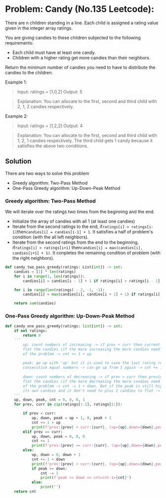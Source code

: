 # Problem: Candy (No.135 Leetcode):
There are n children standing in a line. Each child is assigned a rating value given in the integer array ratings.

You are giving candies to these children subjected to the following requirements:

+ Each child must have at least one candy.
+ Children with a higher rating get more candies than their neighbors.

Return the minimum number of candies you need to have to distribute the candies to the children.

Example 1:

>Input: ratings = [1,0,2]
Output: 5 

>Explanation: You can allocate to the first, second and third child with 2, 1, 2 candies respectively.

Example 2:

>Input: ratings = [1,2,2]
Output: 4

>Explanation: You can allocate to the first, second and third child with 1, 2, 1 candies respectively.
The third child gets 1 candy because it satisfies the above two conditions.

## Solution
There are two ways to solve this problem
+ Greedy algorithm: Two-Pass Method
+ One-Pass Greedy algorithm: Up-Down-Peak Method
### Greedy algorithm: Two-Pass Method
We will iterate over the ratings two times from the beginning and the end.
+ Initialize the array of candies with all 1 (at least one candies)
+ Iterate from the second ratings to the end, if```ratings[i] > ratings[i-1]```then```candies[i] = candies[i-1] + 1```.
It satisfies a half of problem's condition (with the all left neighbors).
+ Iterate from the second ratings from the end to the beginning, if```ratings[i] > ratings[i+1]```
then```candies[i] = max(candies[i], candies[i+1] + 1)```. It conpletes the remaining condition of problem 
(with the right neighbors).
```python
def candy_two_pass_greedy(ratings: List[int]) -> int:
    candies = [1] * len(ratings)
    for i in range(1, len(ratings)):
        candies[i] = candies[i - 1] + 1 if ratings[i] > ratings[i - 1] else 1

    for i in range(len(ratings) - 2, -1, -1):
        candies[i] = max(candies[i], candies[i + 1] + 1) if ratings[i] > ratings[i + 1] else candies[i]

    return sum(candies)
```
### One-Pass Greedy algorithm: Up-Down-Peak Method
```python
def candy_one_pass_greedy(ratings: list[int]) -> int:
    if not ratings:
        return 0
    '''
        up: count numbers of increasing -> if prev < curr then current candies increase by "the level of up" to 
        flat the candies (if the more increasing the more candies need to be added) and plus 1 to meet the requirement
        of the problem -> cnt += 1 + up
        
        peak: go up with 'up' but it is used to save the last rating reaching at peak. peak = 0 when having two 
        consecutive equal numbers -> can go up from 1 again -> cnt += 1
        
        down: count numbers of decreasing -> if prev > curr then previous candies increase by "the level of down" to 
        flat the candies (if the more decreasing the more candies need to be added) and plus 1 to meet the requirement
        of the problem -> cnt -= 1 + down. But if the peak is still higher than or equal to the down, then the peak has 
        its own candies and it don't need to plus 1 candies to flat -> cnt -= 1
    '''
    up, down, peak, cnt = 0, 0, 0, 1
    for prev, curr in zip(ratings[:-1], ratings[1:]):

        if prev < curr:
            up, down, peak = up + 1, 0, peak + 1
            cnt += 1 + up
            print(f'prev:{prev} < curr:{curr}, (up={up},down={down},peak={peak},cnt=cnt+(1+up)={cnt})')
        elif prev == curr:
            up, down, peak = 0, 0, 0
            cnt += 1
            print(f'prev:{prev} == curr:{curr}, (up={up},down={down},peak={peak},cnt=cnt+1={cnt})')
        else:
            up, down = 0, down + 1
            cnt += 1 + down
            print(f'prev:{prev} > curr:{curr}, (up={up},down={down},peak={peak},cnt=cnt+(1+down)={cnt})', end='')
            if peak >= down:
                cnt -= 1
                print(f'peak >= down => cnt=cnt-1={cnt}')
            else:
                print('')
    return cnt
```